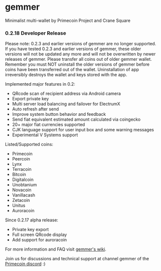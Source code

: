 # gemmer
Minimalist multi-wallet by Primecoin Project and Crane Square

### 0.2.18 Developer Release

Please note: 0.2.3 and earlier versions of gemmer are no longer supported.
If you have tested 0.2.3 and earlier versions of gemmer, these older
versions will not be updated any more and will not be overwritten by newer
releases of gemmer. Please transfer all coins out of older gemmer wallet.
Remember you must NOT uninstall the older versions of gemmer before coins
have been transferred out of the wallet. Uninstallation of app irreversibly
destroys the wallet and keys stored with the app.

Implemented major features in 0.2:

* QRcode scan of recipient address via Android camera
* Export private key
* Multi server load balancing and failover for ElectrumX
* Auto refresh after send
* Improve system button behavior and feedback
* Send fiat equivalent estimated amount calculated via coingecko
* 20+ major fiat currencies supported
* CJK language support for user input box and some warning messages
* Experimental V Systems support

Listed/Supported coins:

* Primecoin
* Peercoin
* Lynx
* Terracoin
* Bitcoin
* Digitalcoin
* Unobtanium
* Novacoin
* Vanillacash
* Zetacoin
* Unitus
* Auroracoin

Since 0.2.17 alpha release:

* Private key export
* Full screen QRcode display
* Add support for auroracoin

For more information and FAQ visit [gemmer's wiki](https://github.com/primecoin/gemmer/wiki).

Join us for discussions and technical support at channel gemmer of the [Primecoin discord](https://discord.gg/g9mctgx) :)
